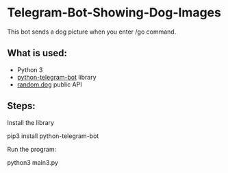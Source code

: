 # Telegram-Bot-Showing-Dog-Images

This bot sends a dog picture when you enter /go command.<br>

<h2>What is used:</h2> 
<ul>
<li>Python 3</li> 
<li><a href="https://github.com/python-telegram-bot/python-telegram-bot">python-telegram-bot</a> library</li> 
<li><a href="https://random.dog">random.dog</a> public API</li>
</ul>

<h2>Steps:</h2>

Install the library<br>

pip3 install python-telegram-bot<br>

Run the program:<br>

python3 main3.py<br>

